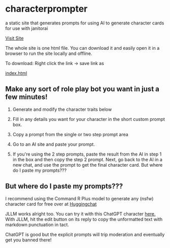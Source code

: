 # characterprompter
a static site that generates prompts for using AI to generate character cards for use with janitorai

[Visit Site](https://trainraider.github.io/characterprompter/)

The whole site is one html file. You can download it and easily open it in a browser to run the site locally and offline.

To download: Right click the link -> save link as

[index.html](https://raw.githubusercontent.com/Trainraider/characterprompter/main/docs/index.html)

## Make any sort of role play bot you want in just a few minutes!

1. Generate and modify the character traits below

2. Fill in any details you want for your character in the short custom prompt box.

3. Copy a prompt from the single or two step prompt area

4. Go to an AI site and paste your prompt.

5. If you're using the 2 step prompts, paste the result from the AI in step 1 in the box and then copy the step 2 prompt. Next, go back to the AI in a new chat, and use the prompt to get the final character card.
But where do I paste my prompts???

## But where do I paste my prompts???

I recommend using the Command R Plus model to generate any (nsfw) character card for free over at [Huggingchat](https://huggingface.co/chat)

JLLM works alright too. You can try it with this ChatGPT character [here.](https://janitorai.com/characters/26902018-a3d7-4b05-bbf9-c08c00300ad2_character-chat-gpt-plus-your-versatile-ai) With JLLM, hit the edit button on its reply to copy the unformatted text with markdown punctuation in tact.

ChatGPT is good but the explicit prompts will trip moderation and eventually get you banned there!

